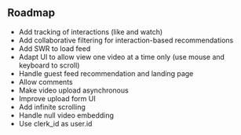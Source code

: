 ## Roadmap

- Add tracking of interactions (like and watch)
- Add collaborative filtering for interaction-based recommendations
- Add SWR to load feed
- Adapt UI to allow view one video at a time only (use mouse and keyboard to scroll)
- Handle guest feed recommendation and landing page
- Allow comments
- Make video upload asynchronous
- Improve upload form UI
- Add infinite scrolling
- Handle null video embedding
- Use clerk_id as user.id
